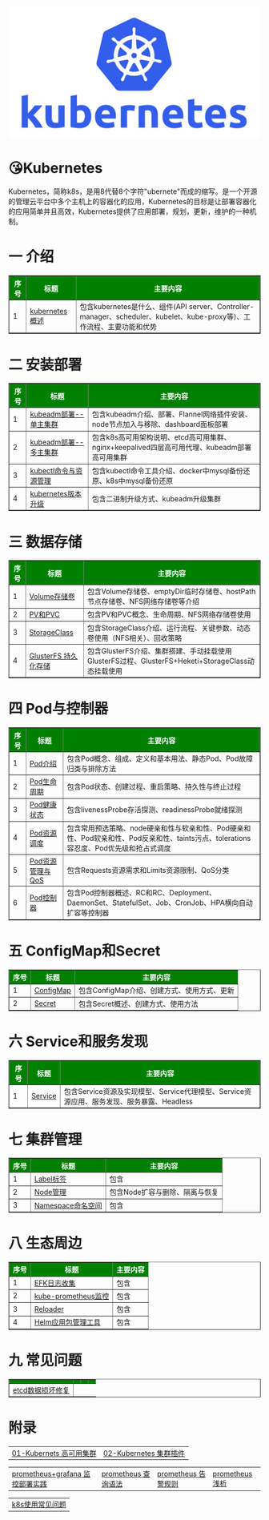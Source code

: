![img](assets/k8s-logo.jpeg)



# 😘Kubernetes

​		Kubernetes，简称k8s，是用8代替8个字符"ubernete"而成的缩写。是一个开源的管理云平台中多个主机上的容器化的应用，Kubernetes的目标是让部署容器化的应用简单并且高效，Kubernetes提供了应用部署，规划，更新，维护的一种机制。



# 一 介绍

<table cellpadding="2" border="1">
   <tbody>
    <tr> 
     <th bgcolor="green"><font face="微软雅黑" color="white">序号</font></th>
     <th bgcolor="green"><font face="微软雅黑" color="white">标题</font></th>
     <th bgcolor="green"><font face="微软雅黑" color="white">主要内容</font></th>
    </tr>
    <tr>
     <td>1</td>
     <td><a href="入门/kubernetes概述.md">kubernetes概述</a></td>
     <td>包含kubernetes是什么、组件(API server、Controller-manager、scheduler、kubelet、kube-proxy等)、工作流程、主要功能和优势</td>
     </tr>
   </tbody>
</table>



# 二 安装部署

<table cellpadding="2" border="1">
   <tbody>
    <tr> 
     <th bgcolor="green"><font face="微软雅黑" color="white">序号</font></th>
     <th bgcolor="green"><font face="微软雅黑" color="white">标题</font></th>
     <th bgcolor="green"><font face="微软雅黑" color="white">主要内容</font></th>
    </tr>
    <tr> 
     <td>1</td> 
     <td><a href="安装部署/kubeadm部署--单主集群.md">kubeadm部署--单主集群</a></td> 
     <td>包含kubeadm介绍、部署、Flannel网络插件安装、node节点加入与移除、dashboard面板部署</td> 
     </tr>
    <tr> 
     <td>2</td> 
     <td><a href="安装部署/kubeadm部署--多主集群.md">kubeadm部署--多主集群</a></td> 
     <td>包含k8s高可用架构说明、etcd高可用集群、nginx+keepalived四层高可用代理、kubeadm部署高可用集群</td> 
    </tr>
    <tr> 
     <td>3</td> 
     <td><a href="安装部署/kubectl命令与资源管理.md">kubectl命令与资源管理</a></td> 
     <td>包含kubectl命令工具介绍、docker中mysql备份还原、k8s中mysql备份还原</td> 
    </tr>
    <tr> 
     <td>4</td> 
     <td><a href="安装部署/kubernetes版本升级.md">kubernetes版本升级</a></td> 
     <td>包含二进制升级方式、kubeadm升级集群</td> 
    </tr> 
   </tbody>
</table>


# 三 数据存储

<table cellpadding="2" border="1">
   <tbody>
    <tr> 
     <th bgcolor="green"><font face="微软雅黑" color="white">序号</font></th>
     <th bgcolor="green"><font face="微软雅黑" color="white">标题</font></th>
     <th bgcolor="green"><font face="微软雅黑" color="white">主要内容</font></th>
    </tr>
    <tr> 
     <td>1</td> 
     <td><a href="数据存储/Volume存储卷.md">Volume存储卷</a></td> 
     <td>包含Volume存储卷、emptyDir临时存储卷、hostPath节点存储卷、NFS网络存储卷等介绍</td> 
    </tr>
     <tr> 
     <td>2</td> 
     <td><a href="数据存储/PV和PVC.md">PV和PVC</a></td> 
     <td>包含PV和PVC概念、生命周期、NFS网络存储卷使用</td> 
    </tr>
    <tr> 
     <td>3</td> 
     <td><a href="数据存储/StorageClass.md">StorageClass</a></td> 
     <td>包含StorageClass介绍、运行流程、关键参数、动态卷使用（NFS相关）、回收策略</td> 
    </tr>
    <tr> 
     <td>4</td> 
     <td><a href="数据存储/GlusterFS持久化存储.md">GlusterFS 持久化存储</a></td> 
     <td>包含GlusterFS介绍、集群搭建、手动挂载使用GlusterFS过程、GlusterFS+Heketi+StorageClass动态挂载使用</td> 
    </tr> 
   </tbody>
</table>


# 四 Pod与控制器

<table cellpadding="2" border="1">
   <tbody>
    <tr> 
     <th bgcolor="green"><font face="微软雅黑" color="white">序号</font></th>
     <th bgcolor="green"><font face="微软雅黑" color="white">标题</font></th>
     <th bgcolor="green"><font face="微软雅黑" color="white">主要内容</font></th>
    </tr>
 <tr> 
     <td>1</td> 
     <td><a href="Pod与控制器/Pod介绍.md">Pod介绍</a></td> 
     <td>包含Pod概念、组成、定义和基本用法、静态Pod、Pod故障归类与排除方法</td> 
    </tr>
     <tr> 
     <td>2</td> 
     <td><a href="Pod与控制器/Pod生命周期.md">Pod生命周期</a></td> 
     <td>包含Pod状态、创建过程、重启策略、持久性与终止过程</td> 
    </tr>
    <tr> 
     <td>3</td> 
     <td><a href="Pod与控制器/Pod健康状态.md">Pod健康状态</a></td> 
     <td>包含livenessProbe存活探测、readinessProbe就绪探测</td> 
    </tr>
    <tr> 
     <td>4</td> 
     <td><a href="Pod与控制器/Pod资源调度.md">Pod资源调度</a></td> 
     <td>包含常用预选策略、node硬亲和性与软亲和性、Pod硬亲和性、Pod软亲和性、Pod反亲和性、taints污点、tolerations容忍度、Pod优先级和抢占式调度</td> 
    </tr>
	<tr> 
     <td>5</td> 
     <td><a href="Pod与控制器/Pod资源管理与QoS.md">Pod资源管理与QoS</a></td> 
     <td>包含Requests资源需求和Limits资源限制、QoS分类</td> 
    </tr>
    <tr> 
     <td>6</td> 
     <td><a href="Pod与控制器/Pod控制器.md">Pod控制器</a></td> 
     <td>包含Pod控制器概述、RC和RC、Deployment、DaemonSet、StatefulSet、Job、CronJob、HPA横向自动扩容等控制器</td> 
    </tr> 
   </tbody>
</table>



# 五 ConfigMap和Secret

<table cellpadding="2" border="1">
   <tbody>
    <tr> 
     <th bgcolor="green"><font face="微软雅黑" color="white">序号</font></th>
     <th bgcolor="green"><font face="微软雅黑" color="white">标题</font></th>
     <th bgcolor="green"><font face="微软雅黑" color="white">主要内容</font></th>
    </tr>
 <tr> 
     <td>1</td> 
     <td><a href="ConfigMap和Secret/ConfigMap.md">ConfigMap</a></td> 
     <td>包含ConfigMap介绍、创建方式、使用方式、更新</td> 
    </tr>
  <tr> 
     <td>2</td> 
     <td><a href="ConfigMap和Secret/Secret.md">Secret</a></td> 
     <td>包含Secret概述、创建方式、使用方法</td> 
    </tr> 
   </tbody>
</table>  



# 六 Service和服务发现

<table cellpadding="2" border="1">
   <tbody>
    <tr> 
     <th bgcolor="green"><font face="微软雅黑" color="white">序号</font></th>
     <th bgcolor="green"><font face="微软雅黑" color="white">标题</font></th>
     <th bgcolor="green"><font face="微软雅黑" color="white">主要内容</font></th>
    </tr>
 <tr> 
     <td>1</td> 
     <td><a href="Service和服务发现/Service.md">Service</a></td> 
     <td>包含Service资源及实现模型、Service代理模型、Service资源应用、服务发现、服务暴露、Headless</td> 
    </tr>
   </tbody>
</table>  



# 七 集群管理

<table cellpadding="2" border="1">
   <tbody>
    <tr> 
     <th bgcolor="green"><font face="微软雅黑" color="white">序号</font></th>
     <th bgcolor="green"><font face="微软雅黑" color="white">标题</font></th>
     <th bgcolor="green"><font face="微软雅黑" color="white">主要内容</font></th>
    </tr>
 <tr> 
     <td>1</td> 
     <td><a href="集群管理/Label标签.md">Label标签</a></td> 
     <td>包含</td> 
    </tr>
  <tr> 
     <td>2</td> 
     <td><a href="集群管理/Node管理.md">Node管理</a></td> 
     <td>包含Node扩容与删除、隔离与恢复</td> 
    </tr> 
   <tr> 
     <td>3</td> 
     <td><a href="集群管理/Namespace命名空间.md">Namespace命名空间</a></td> 
     <td>包含</td> 
    </tr> 
   </tbody>
</table>  


# 八 生态周边

<table cellpadding="2" border="1">
   <tbody>
    <tr> 
     <th bgcolor="green"><font face="微软雅黑" color="white">序号</font></th>
     <th bgcolor="green"><font face="微软雅黑" color="white">标题</font></th>
     <th bgcolor="green"><font face="微软雅黑" color="white">主要内容</font></th>
    </tr>
 <tr> 
     <td>1</td> 
     <td><a href="生态周边/EFK日志收集.md">EFK日志收集</a></td>
     <td>包含</td> 
    </tr>
  <tr> 
     <td>2</td> 
     <td><a href="生态周边/kube-prometheus监控.md">kube-prometheus监控</a></td>
     <td>包含</td> 
    </tr>     
     <tr> 
     <td>3</td> 
     <td><a href="生态周边/Reloader.md">Reloader</a></td>
     <td>包含</td> 
    </tr>
    <tr> 
     <td>4</td> 
     <td><a href="生态周边/Helm应用包管理工具.md">Helm应用包管理工具</a></td>
     <td>包含</td> 
    </tr>
   </tbody>
</table>


# 九 常见问题

<table cellpadding="2" border="1">
   <tbody>
    <tr> 
     <th bgcolor="green"><font face="微软雅黑" color="white"></font></th>
     <th bgcolor="green"><font face="微软雅黑" color="white"></font></th>
     <th bgcolor="green"><font face="微软雅黑" color="white"></font></th>
     <th bgcolor="green"><font face="微软雅黑" color="white"></font></th>
    </tr>
 <tr> 
     <td><a href="常见问题/etcd数据损坏修复.md">etcd数据损坏修复</a></td>
    </tr>
  <tr> 
   </tbody>
</table>






# 附录

<table border="0">
    <tr>
        <td><a href="附录/01-Kubernets高可用集群.md">01-Kubernets 高可用集群</a></td>
        <td><a href="附录/02-Kubernetes集群插件.md">02-Kubernetes 集群插件</a></td>
    </tr>
</table>
<table border="0">
    <tr>
    <td><a href="附录/promethues/prometheus+grafana监控部署实践.md">prometheus+grafana 监控部署实践</a></td>
    <td><a href="附录/promethues/prometheus查询语法.md">prometheus 查询语法</a></td>
    <td><a href="附录/promethues/prometheus告警规则.md">prometheus 告警规则</a></td>
    <td><a href="附录/promethues/prometheus浅析.md">prometheus 浅析</a></td>
    </tr>
</table>       
<table border="0">
    <tr>
        <td><a href="k8s使用常见问题.md">k8s使用常见问题</a></td>
    </tr>
</table>    










